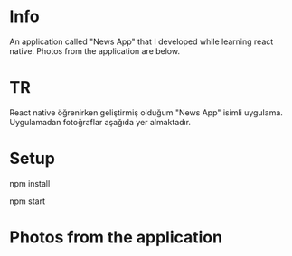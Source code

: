 # Info

An application called "News App" that I developed while learning react native. Photos from the application are below.

# TR

React native öğrenirken geliştirmiş olduğum "News App" isimli uygulama. Uygulamadan fotoğraflar aşağıda yer almaktadır.

# Setup

npm install

npm start





# Photos from the application

